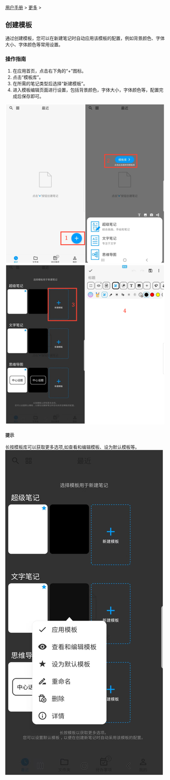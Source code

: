[用户手册](/dragonnest/drawnote/manual/zh) > [更多](/dragonnest/drawnote/manual/zh/more) >

创建模板
---
通过创建模板，您可以在新建笔记时自动应用该模板的配置，例如背景颜色、字体大小、字体颜色等常用设置。
### 操作指南
1. 在应用首页，点击右下角的“+”图标。
2. 点击“模板库”。
3. 在所需的笔记类型后选择“新建模板”。
4. 进入模板编辑页面进行设置，包括背景颜色，字体大小，字体颜色等，配置完成后保存即可。

![](imgs/new_template3.png)
![](imgs/new_template4.png)

#### 提示
长按模板库可以获取更多选项,如查看和编辑模板、设为默认模板等。
![](imgs/new_template5.png)
